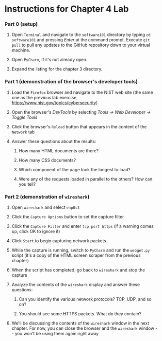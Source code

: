# Instructions for Chapter 4 Lab

### Part 0 (setup)

1. Open `Terminal` and navigate to the `software101` directory by
typing `cd software101` and pressing _Enter_ at the command prompt.
Execute `git pull` to pull any updates to the GitHub repository down to
your virtual machine.

2. Open `PyCharm`, if it's not already open.

3. Expand the listing for the chapter 3 directory.

### Part 1 (demonstration of the browser's developer tools)

1. Load the `Firefox` browser and navigate to the NIST web site
(the same one as the previous lab exercise,
<https://www.nist.gov/topics/cybersecurity>)

2. Open the browser's _DevTools_ by selecting _Tools → Web Developer → Toggle Tools_

3. Click the browser's `Reload` button that appears in the content of the `Network` tab

4. Answer these questions about the results: 

    1. How many HTML documents are there?

    2. How many CSS documents?

    3. Which component of the page took the longest to load?

    4. Were any of the requests loaded in parallel to the others?  How can you tell?

### Part 2 (demonstration of `wireshark`)

1. Open `wireshark` and select `enp0s3`

2. Click the `Capture Options` button to set the capture filter

3. Click the `Capture Filter` and enter `tcp port https` (if a
warning comes up, click OK to ignore it)

5. Click `Start` to begin capturing network packets

6. While the capture is running, switch to `PyCharm` and run the
`webget.py` script (it's a copy of the HTML screen scraper from the
previous chapter)

7. When the script has completed, go back to `wireshark` and stop the capture

8. Analyze the contents of the `wireshark` display and answer these questions:

    1. Can you identify the various network protocols?  TCP, UDP, and so on?

    2. You should see some HTTPS packets.  What do they contain?

9. We'll be discussing the contents of the `wireshark` window in
the next chapter.  For now, you can close the browser and the
`wireshark` window -- you won't be using them again right away
